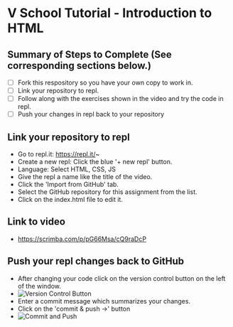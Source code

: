 # V School Tutorial - Introduction to HTML

## Summary of Steps to Complete (See corresponding sections below.)
- [ ] Fork this respository so you have your own copy to work in.
- [ ] Link your repository to repl.
- [ ] Follow along with the exercises shown in the video and try the code in repl.
- [ ] Push your changes in repl back to your repository

## Link your repository to repl
* Go to repl.it: https://repl.it/~
* Create a new repl: Click the blue '+ new repl' button.
* Language: Select HTML, CSS, JS
* Give the repl a name like the title of the video.
* Click the 'Import from GitHub' tab.
* Select the GitHub repository for this assignment from the list.
* Click on the index.html file to edit it. 

## Link to video
* https://scrimba.com/p/pG66Msa/cQ9raDcP

## Push your repl changes back to GitHub
* After changing your code click on the version control button on the left of the window.
* ![Version Control Button](https://github.com/cmcntsh/N6806_Fall2020_DevNotes/blob/master/Images/replVersionControl.JPG)
* Enter a commit message which summarizes your changes.
* Click on the 'commit & push ->' button
* ![Commit and Push](https://github.com/cmcntsh/N6806_Fall2020_DevNotes/blob/master/Images/replGitCommit.JPG)
